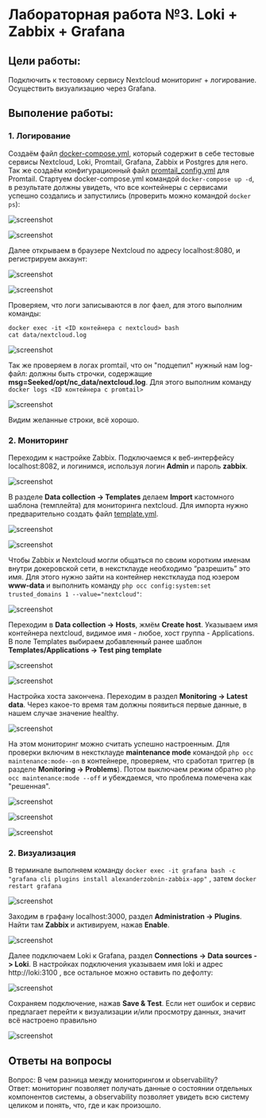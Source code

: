 # Лабораторная работа №3. Loki + Zabbix + Grafana

## Цели работы:
Подключить к тестовому сервису Nextcloud мониторинг + логирование. Осуществить визуализацию через Grafana.

## Выполение работы:
### 1. Логирование
Создаём файл [docker-compose.yml](docker-compose.yml), который содержит в себе тестовые сервисы Nextcloud, Loki, Promtail, Grafana, Zabbix и Postgres для него.
</br>Так же создаём конфигурационный файл [promtail_config.yml](promtail_config.yml) для Promtail.
Стартуем docker-compose.yml командой `docker-compose up -d`, 
в результате должны увидеть, что все контейнеры с сервисами успешно создались и запустились (проверить можно командой 	`docker ps`):

![screenshot](img/Screenshot_336.png)

![screenshot](img/Screenshot_337.png)

Далее открываем в браузере Nextcloud по адресу localhost:8080, и регистрируем аккаунт:

![screenshot](img/Screenshot_338.png)

![screenshot](img/Screenshot_340.png)

Проверяем, что логи записываются в лог фаел, для этого выполним команды:

```
docker exec -it <ID контейнера с nextcloud> bash
cat data/nextcloud.log
```

![screenshot](img/Screenshot_341.png)

Так же проверяем в логах promtail, что он "подцепил" нужный нам log-файл: должны быть строчки, содержащие **msg=Seeked/opt/nc_data/nextcloud.log**.
Для этого выполним команду `docker logs <ID контейнера с promtail>`

![screenshot](img/Screenshot_342.png)

Видим желанные строки, всё хорошо.

### 2. Мониторинг
Переходим к настройке Zabbix. Подключаемся к веб-интерфейсу localhost:8082, и логинимся, используя логин **Admin** и пароль **zabbix**.

![screenshot](img/Screenshot_343.png)

В разделе **Data collection → Templates** делаем **Import** кастомного шаблона (темплейта) для мониторинга nextcloud. Для импорта нужно предварительно
создать файл [template.yml](template.yml).

![screenshot](img/Screenshot_344.png)

![screenshot](img/Screenshot_345.png)

Чтобы Zabbix и Nextcloud могли общаться по своим коротким именам внутри докеровской сети, в некстклауде необходимо “разрешить” это имя. Для этого
нужно зайти на контейнер некстклауда под юзером **www-data** и выполнить команду `php occ config:system:set trusted_domains 1 --value="nextcloud"`:

![screenshot](img/Screenshot_346.png)

Переходим в **Data collection -> Hosts**, жмём **Create host**. Указываем имя контейнера nextcloud, видимое имя - любое, хост группа - Applications.
В поле Templates выбираем добавленный ранее шаблон **Templates/Applications -> Test ping template**

![screenshot](img/Screenshot_347.png)

![screenshot](img/Screenshot_348.png)

Настройка хоста закончена. Переходим в раздел **Monitoring -> Latest data**. Через какое-то время там должны появиться первые данные, в
нашем случае значение healthy.

![screenshot](img/Screenshot_349.png)

На этом мониторинг можно считать успешно настроенным. Для проверки включим в некстклауде **maintenance mode** командой `php occ maintenance:mode--on` в контейнере,
проверяем, что сработал триггер (в разделе **Monitoring → Problems**). Потом выключаем режим обратно `php occ maintenance:mode --off` и убеждаемся, что
проблема помечена как "решенная".

![screenshot](img/Screenshot_351.png)

![screenshot](img/Screenshot_352.png)

![screenshot](img/Screenshot_354.png)

### 2. Визуализация
В терминале выполняем команду `docker exec -it grafana bash -c "grafana cli plugins install alexanderzobnin-zabbix-app"` , затем `docker restart grafana`

![screenshot](img/Screenshot_356.png)

Заходим в графану localhost:3000, раздел **Administration -> Plugins**. Найти там **Zabbix** и активируем, нажав **Enable**.

![screenshot](img/Screenshot_357.png)

Далее подключаем Loki к Grafana, раздел **Connections -> Data sources -> Loki**. В настройках подключения указываем имя loki и адрес http://loki:3100 , все
остальное можно оставить по дефолту:

![screenshot](img/Screenshot_358.png)

Сохраняем подключение, нажав **Save & Test**. Если нет ошибок и сервис предлагает перейти к визуализации и/или просмотру данных, значит всё
настроено правильно

![screenshot](img/Screenshot_359.png)

## Ответы на вопросы
Вопрос: В чем разница между мониторингом и observability?
</br>Ответ: мониторинг позволяет получать данные о состоянии отдельных компонентов системы, а observability позволяет увидеть всю систему целиком и понять, что, где и как произошло.
